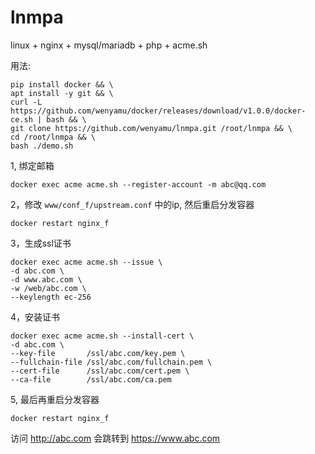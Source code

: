# lnmpa
linux + nginx + mysql/mariadb + php + acme.sh

用法:
```
pip install docker && \
apt install -y git && \
curl -L https://github.com/wenyamu/docker/releases/download/v1.0.0/docker-ce.sh | bash && \
git clone https://github.com/wenyamu/lnmpa.git /root/lnmpa && \
cd /root/lnmpa && \
bash ./demo.sh
```
1, 绑定邮箱
```
docker exec acme acme.sh --register-account -m abc@qq.com
```

2，修改 `www/conf_f/upstream.conf` 中的ip, 然后重启分发容器
```
docker restart nginx_f
```

3，生成ssl证书
```
docker exec acme acme.sh --issue \
-d abc.com \
-d www.abc.com \
-w /web/abc.com \
--keylength ec-256
```

4，安装证书
```
docker exec acme acme.sh --install-cert \
-d abc.com \
--key-file       /ssl/abc.com/key.pem \
--fullchain-file /ssl/abc.com/fullchain.pem \
--cert-file      /ssl/abc.com/cert.pem \
--ca-file        /ssl/abc.com/ca.pem
```

5, 最后再重启分发容器
```
docker restart nginx_f
```

访问 http://abc.com 会跳转到 https://www.abc.com

